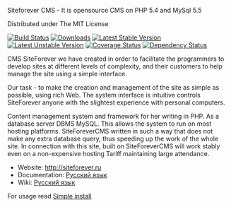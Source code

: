 Siteforever CMS - It is opensource CMS on PHP 5.4 and MySql 5.5

Distributed under The MIT License

[![Build Status](https://travis-ci.org/keltanas/SiteForeverCMS.png?branch=master)](https://travis-ci.org/keltanas/SiteForeverCMS)
[![Downloads](https://poser.pugx.org/keltanas/site-forever-cms/downloads.png)](https://packagist.org/packages/keltanas/site-forever-cms)
[![Latest Stable Version](https://poser.pugx.org/keltanas/site-forever-cms/v/stable.png)](https://packagist.org/packages/keltanas/site-forever-cms)
[![Latest Unstable Version](https://poser.pugx.org/keltanas/site-forever-cms/v/unstable.png)](https://packagist.org/packages/keltanas/site-forever-cms)
[![Coverage Status](https://coveralls.io/repos/keltanas/SiteForeverCMS/badge.png)](https://coveralls.io/r/keltanas/SiteForeverCMS)
[![Dependency Status](https://www.versioneye.com/php/keltanas:site-forever-cms/dev-master/badge.svg)](https://www.versioneye.com/php/keltanas:site-forever-cms/dev-master)

CMS SiteForever we have created in order to facilitate the programmers to develop sites at different levels of complexity, and their customers to help manage the site using a simple interface.

Our task - to make the creation and management of the site as simple as possible, using rich Web. The system interface is intuitive controls SiteForever anyone with the slightest experience with personal computers.

Content management system and framework for her writing in PHP. As a database server DBMS MySQL. This allows the system to run on most hosting platforms. SiteForeverCMS written in such a way that does not make any extra database query, thus speeding up the work of the whole site. In connection with this site, built on SiteForeverCMS will work stably even on a non-expensive hosting Tariff maintaining large attendance.

* Website: http://siteforever.ru
* Documentation: [Русский язык](doc/ru/readme.md)
* Wiki: [Русский язык](http://wiki.siteforever.ru)

For usage read [Simple install][1]

[1]: http://wiki.siteforever.ru/wiki/Установка_и_настройка

